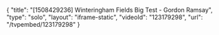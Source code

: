 {
    "title": "[1508429236] Winteringham Fields Big Test - Gordon Ramsay",
    "type": "solo",
    "layout": "iframe-static",
    "videoId": "123179298",
    "url": "\/tvpembed\/123179298"
}